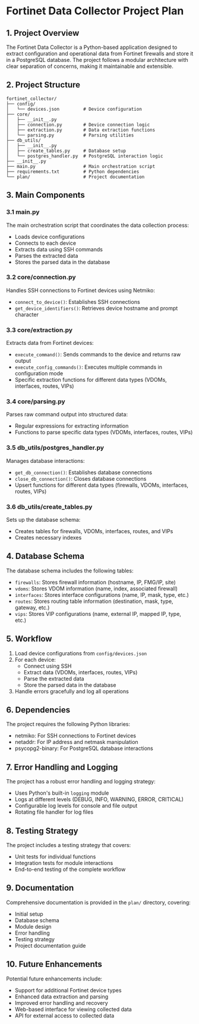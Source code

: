 # Fortinet Data Collector Project Plan

## 1. Project Overview

The Fortinet Data Collector is a Python-based application designed to extract configuration and operational data from Fortinet firewalls and store it in a PostgreSQL database. The project follows a modular architecture with clear separation of concerns, making it maintainable and extensible.

## 2. Project Structure

```
fortinet_collector/
├── config/
│   └── devices.json         # Device configuration
├── core/
│   ├── __init__.py
│   ├── connection.py        # Device connection logic
│   ├── extraction.py        # Data extraction functions
│   └── parsing.py           # Parsing utilities
├── db_utils/
│   ├── __init__.py
│   ├── create_tables.py     # Database setup
│   └── postgres_handler.py  # PostgreSQL interaction logic
├── __init__.py
├── main.py                  # Main orchestration script
├── requirements.txt         # Python dependencies
└── plan/                    # Project documentation
```

## 3. Main Components

### 3.1 main.py

The main orchestration script that coordinates the data collection process:
- Loads device configurations
- Connects to each device
- Extracts data using SSH commands
- Parses the extracted data
- Stores the parsed data in the database

### 3.2 core/connection.py

Handles SSH connections to Fortinet devices using Netmiko:
- `connect_to_device()`: Establishes SSH connections
- `get_device_identifiers()`: Retrieves device hostname and prompt character

### 3.3 core/extraction.py

Extracts data from Fortinet devices:
- `execute_command()`: Sends commands to the device and returns raw output
- `execute_config_commands()`: Executes multiple commands in configuration mode
- Specific extraction functions for different data types (VDOMs, interfaces, routes, VIPs)

### 3.4 core/parsing.py

Parses raw command output into structured data:
- Regular expressions for extracting information
- Functions to parse specific data types (VDOMs, interfaces, routes, VIPs)

### 3.5 db_utils/postgres_handler.py

Manages database interactions:
- `get_db_connection()`: Establishes database connections
- `close_db_connection()`: Closes database connections
- Upsert functions for different data types (firewalls, VDOMs, interfaces, routes, VIPs)

### 3.6 db_utils/create_tables.py

Sets up the database schema:
- Creates tables for firewalls, VDOMs, interfaces, routes, and VIPs
- Creates necessary indexes

## 4. Database Schema

The database schema includes the following tables:

- `firewalls`: Stores firewall information (hostname, IP, FMG/IP, site)
- `vdoms`: Stores VDOM information (name, index, associated firewall)
- `interfaces`: Stores interface configurations (name, IP, mask, type, etc.)
- `routes`: Stores routing table information (destination, mask, type, gateway, etc.)
- `vips`: Stores VIP configurations (name, external IP, mapped IP, type, etc.)

## 5. Workflow

1. Load device configurations from `config/devices.json`
2. For each device:
   - Connect using SSH
   - Extract data (VDOMs, interfaces, routes, VIPs)
   - Parse the extracted data
   - Store the parsed data in the database
3. Handle errors gracefully and log all operations

## 6. Dependencies

The project requires the following Python libraries:
- netmiko: For SSH connections to Fortinet devices
- netaddr: For IP address and netmask manipulation
- psycopg2-binary: For PostgreSQL database interactions

## 7. Error Handling and Logging

The project has a robust error handling and logging strategy:
- Uses Python's built-in `logging` module
- Logs at different levels (DEBUG, INFO, WARNING, ERROR, CRITICAL)
- Configurable log levels for console and file output
- Rotating file handler for log files

## 8. Testing Strategy

The project includes a testing strategy that covers:
- Unit tests for individual functions
- Integration tests for module interactions
- End-to-end testing of the complete workflow

## 9. Documentation

Comprehensive documentation is provided in the `plan/` directory, covering:
- Initial setup
- Database schema
- Module design
- Error handling
- Testing strategy
- Project documentation guide

## 10. Future Enhancements

Potential future enhancements include:
- Support for additional Fortinet device types
- Enhanced data extraction and parsing
- Improved error handling and recovery
- Web-based interface for viewing collected data
- API for external access to collected data